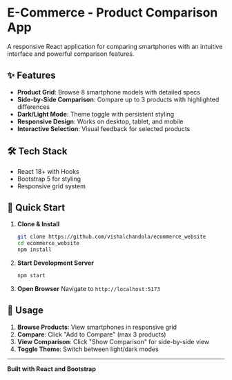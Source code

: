 # E-Commerce - Product Comparison App

A responsive React application for comparing smartphones with an intuitive interface and powerful comparison features.

## ✨ Features

- **Product Grid**: Browse 8 smartphone models with detailed specs
- **Side-by-Side Comparison**: Compare up to 3 products with highlighted differences
- **Dark/Light Mode**: Theme toggle with persistent styling
- **Responsive Design**: Works on desktop, tablet, and mobile
- **Interactive Selection**: Visual feedback for selected products

## 🛠️ Tech Stack

- React 18+ with Hooks
- Bootstrap 5 for styling
- Responsive grid system

## 🚀 Quick Start

1. **Clone & Install**
   ```bash
   git clone https://github.com/vishalchandola/ecommerce_website
   cd ecommerce_website
   npm install
   ```

2. **Start Development Server**
   ```bash
   npm start
   ```

3. **Open Browser**
   Navigate to `http://localhost:5173`


## 🎯 Usage

1. **Browse Products**: View smartphones in responsive grid
2. **Compare**: Click "Add to Compare" (max 3 products)
3. **View Comparison**: Click "Show Comparison" for side-by-side view
4. **Toggle Theme**: Switch between light/dark modes

---

**Built with React and Bootstrap**